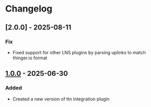 # Changelog

## [2.0.0] - 2025-08-11

### Fix

- Fixed support for other LNS plugins by parsing uplinks to match thinger.io format

## [1.0.0] - 2025-06-30

### Added

- Created a new version of ttn integration plugin

[1.0.0]: https://github.com/thinger-io/plugins/
